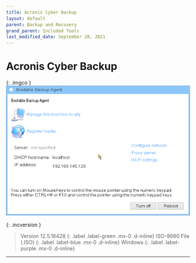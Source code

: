 ```yaml
---
title: Acronis Cyber Backup
layout: default
parent: Backup and Recovery
grand_parent: Included Tools
last_modified_date: September 28, 2021
---
```


# Acronis Cyber Backup

{: .imgco }
![](/assets/screens/acronis-cyber-backup.png)


{: .incversion }
> Version 12.5.16428
> {: .label .label-green .mx-0 .d-inline}
> ISO-9660 File (.ISO)
> {: .label .label-blue .mx-0 .d-inline}
> Windows
> {: .label .label-purple .mx-0 .d-inline}

---

